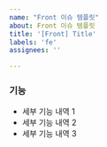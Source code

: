 ```yaml
---
name: "Front 이슈 템플릿"
about: Front 이슈 템플릿
title: '[Front] Title'
labels: 'fe'
assignees: ''

---
```


### 기능

* 세부 기능 내역 1
* 세부 기능 내역 2
* 세부 기능 내역 3